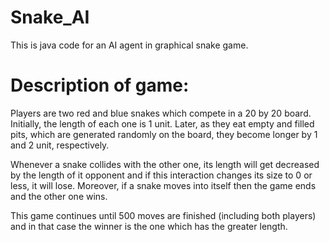 # Snake_AI

This is java code for an AI agent in graphical snake game.

# Description of game:
Players are two red and blue snakes which compete in a 20 by 20 board. Initially, the length of each one is 1 unit. Later, as they eat empty and filled pits, which are generated randomly on the board, they become longer by 1 and 2 unit, respectively.

Whenever a snake collides with the other one, its length will get decreased by the length of it opponent and if this interaction changes its size to 0 or less, it will lose. Moreover, if a snake moves into itself then the game ends and the other one wins.

This game continues until 500 moves are finished (including both players) and in that case the winner is the one which has the greater length.
